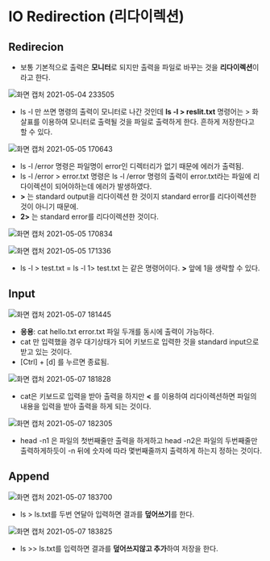 # IO Redirection (리다이렉션)

## Redirecion
- 보통 기본적으로 출력은 **모니터**로 되지만 출력을 파일로 바꾸는 것을 **리다이렉션**이라고 한다.

![화면 캡처 2021-05-04 233505](https://user-images.githubusercontent.com/63636275/117112065-78180480-adc3-11eb-8193-4380dfa5c60c.jpg)
- ls -l 만 쓰면 명령의 출력이 모니터로 나간 것인데 **ls -l > reslit.txt** 명령어는 > 화살표를 이용하여 모니터로 출력될 것을 파일로 출력하게 한다. 흔하게 저장한다고 할 수 있다.

![화면 캡처 2021-05-05 170643](https://user-images.githubusercontent.com/63636275/117112621-4bb0b800-adc4-11eb-98b9-0439985f00e4.jpg)
- ls -l /error 명령은 파일명이 error인 디렉터리가 없기 때문에 에러가 출력됨.
- ls -l /error > error.txt 명령은 ls -l /error 명령의 출력이 error.txt라는 파일에 리다이렉션이 되어야하는데 에러가 발생하였다.
- **>** 는 standard output을 리다이렉션 한 것이지 standard error를 리다이렉션한 것이 아니기 때문에.
- **2>** 는 standard error를 리다이렉션한 것이다.

![화면 캡처 2021-05-05 170834](https://user-images.githubusercontent.com/63636275/117113420-68012480-adc5-11eb-92b5-db050735d40d.jpg)

![화면 캡처 2021-05-05 171336](https://user-images.githubusercontent.com/63636275/117113450-72232300-adc5-11eb-9344-6ec423cc80e5.jpg)
- ls -l > test.txt = ls -l 1> test.txt 는 같은 명령어이다. **>** 앞에 1을 생략할 수 있다.

## Input

![화면 캡처 2021-05-07 181445](https://user-images.githubusercontent.com/63636275/117427696-42f4e900-af60-11eb-932b-85bf7820cd43.jpg)
- **응용**: cat hello.txt error.txt 파일 두개를 동시에 출력이 가능하다.
- cat 만 입력했을 경우 대기상태가 되어 키보드로 입력한 것을 standard input으로 받고 있는 것이다.
- [Ctrl] + [d] 를 누르면 종료됨.

![화면 캡처 2021-05-07 181828](https://user-images.githubusercontent.com/63636275/117428056-a5e68000-af60-11eb-9eda-1d49b586c57f.jpg)
- cat은 키보드로 입력을 받아 출력을 하지만 **<** 를 이용하여 리다이렉션하면 파일의 내용을 입력을 받아 출력을 하게 되는 것이다.

![화면 캡처 2021-05-07 182305](https://user-images.githubusercontent.com/63636275/117428742-4f2d7600-af61-11eb-8f36-afcee04f894c.jpg)
- head -n1 은 파일의 첫번째줄만 출력을 하게하고 head -n2은 파일의 두번째줄만 출력하게하듯이 -n 뒤에 숫자에 따라 몇번째줄까지 출력하게 하는지 정하는 것이다.

## Append

![화면 캡처 2021-05-07 183700](https://user-images.githubusercontent.com/63636275/117430615-3f169600-af63-11eb-8e42-f244994cf138.jpg)
- ls > ls.txt를 두번 연달아 입력하면 결과를 **덮어쓰기**를 한다.

![화면 캡처 2021-05-07 183825](https://user-images.githubusercontent.com/63636275/117430791-6c634400-af63-11eb-9843-851fe9038822.jpg)
- ls >> ls.txt를 입력하면 결과를 **덮어쓰지않고 추가**하여 저장을 한다. 